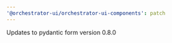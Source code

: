 ```yaml
---
'@orchestrator-ui/orchestrator-ui-components': patch
---
```


Updates to pydantic form version 0.8.0
